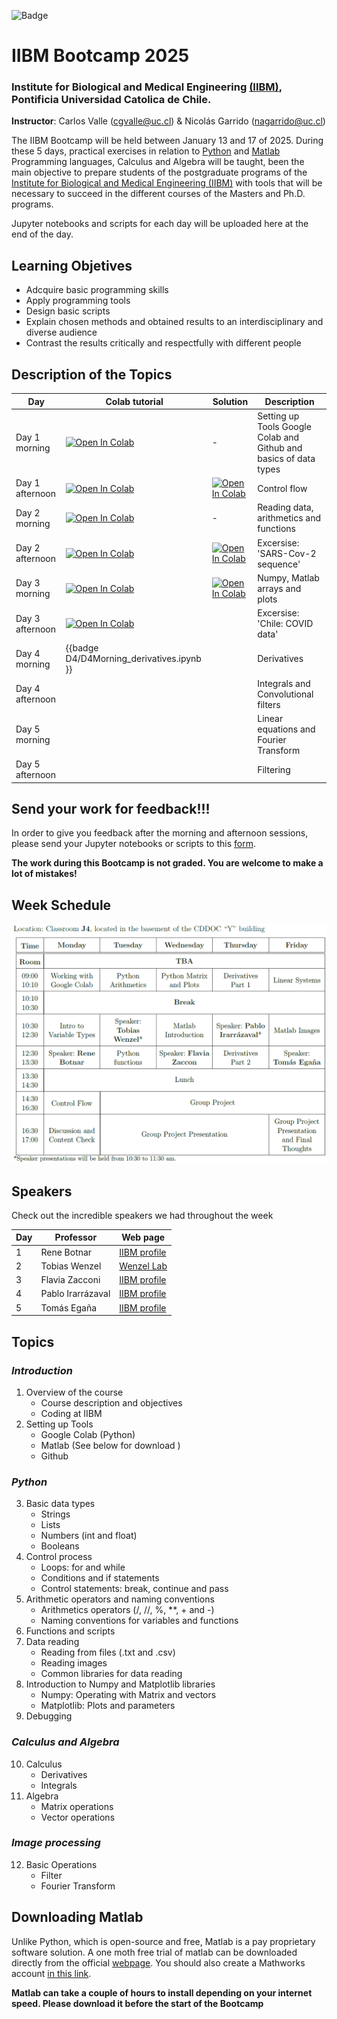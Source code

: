
![Badge](https://github.com/cgvalle/IIBM-BootCamp-2025/actions/workflows/badge-colab.yml/badge.svg)


# IIBM Bootcamp 2025
### Institute for Biological and Medical Engineering [(IIBM)](https://ingenieriabiologicaymedica.uc.cl/en/), Pontificia Universidad Catolica de Chile.

**Instructor**: Carlos Valle (cgvalle@uc.cl) & Nicolás Garrido (nagarrido@uc.cl)


The IIBM Bootcamp will be held between January 13 and 17 of 2025. During these 5 days, practical exercises in relation to [Python](https://www.python.org/) and [Matlab](https://la.mathworks.com/) Programming languages, Calculus and Algebra will be taught, been the main objective to prepare students of the postgraduate programs of the [Institute for Biological and Medical Engineering (IIBM)](https://ingenieriabiologicaymedica.uc.cl/en/) with tools that will be necessary to succeed in the different courses of the Masters and Ph.D. programs.

Jupyter notebooks and scripts for each day will be uploaded here at the end of the day.

## **Learning Objetives**
* Adcquire basic programming skills
* Apply programming tools
* Design basic scripts
* Explain chosen methods and obtained results to an interdisciplinary and diverse audience
* Contrast the results critically and respectfully with different people



## Description of the Topics


| Day   | Colab tutorial          |  Solution |          Description             |
|-------|---------------------------|--|-------------------------------------|
| Day 1 morning     | [![Open In Colab](https://colab.research.google.com/assets/colab-badge.svg)](https://colab.research.google.com/github/cgvalle/IIBM-BootCamp-2025/blob/main/D1/D1Morning_tools_elemental_python.ipynb)| - | Setting up Tools Google Colab and Github and basics of data types| 
| Day 1 afternoon   | [![Open In Colab](https://colab.research.google.com/assets/colab-badge.svg)](https://colab.research.google.com/github/cgvalle/IIBM-BootCamp-2025/blob/main/D1/D1Afternoon_controlFlow.ipynb) | [![Open In Colab](https://colab.research.google.com/assets/colab-badge.svg)](https://colab.research.google.com/github/cgvalle/IIBM-BootCamp-2025/blob/main/D1/D1Afternoon_controlFlow_SOLUTION.ipynb)| Control flow|
| Day 2 morning     | [![Open In Colab](https://colab.research.google.com/assets/colab-badge.svg)](https://colab.research.google.com/github/cgvalle/IIBM-BootCamp-2025/blob/main/D2/D2Morning.ipynb) |  - | Reading data, arithmetics and functions|
| Day 2 afternoon   | [![Open In Colab](https://colab.research.google.com/assets/colab-badge.svg)](https://colab.research.google.com/github/cgvalle/IIBM-BootCamp-2025/blob/main/D2/D2Afertoon.ipynb)  | [![Open In Colab](https://colab.research.google.com/assets/colab-badge.svg)](https://colab.research.google.com/github/cgvalle/IIBM-BootCamp-2025/blob/main/D2/D2Afertoon_SOLUTION.ipynb)  | Excersise: 'SARS-Cov-2 sequence' |
| Day 3 morning     | [![Open In Colab](https://colab.research.google.com/assets/colab-badge.svg)](https://colab.research.google.com/github/cgvalle/IIBM-BootCamp-2025/blob/main/D3/D3_morning_numpy_matplotlib_Matlab.ipynb) | [![Open In Colab](https://colab.research.google.com/assets/colab-badge.svg)](https://colab.research.google.com/github/cgvalle/IIBM-BootCamp-2025/blob/main/D3/D3_morning_numpy_matplotlib_Matlab_SOLUTION.ipynb)  | Numpy, Matlab arrays and plots|
| Day 3 afternoon   | [![Open In Colab](https://colab.research.google.com/assets/colab-badge.svg)](https://colab.research.google.com/github/cgvalle/IIBM-BootCamp-2025/blob/main/D3/D3_Afternoon_covid.ipynb)  |   | Excersise: 'Chile: COVID data'|
| Day 4 morning     |{{badge D4/D4Morning_derivatives.ipynb }}   |   | Derivatives|
| Day 4 afternoon   |  |   | Integrals and Convolutional filters|
| Day 5 morning     |  |   | Linear equations and Fourier Transform|
| Day 5 afternoon   | |   |  Filtering |


## **Send your work for feedback!!!**
In order to give you feedback after the morning and afternoon sessions, please send your Jupyter notebooks or scripts to this [form](https://forms.gle/hcRWgC181HbmRHFA9). 

**The work during this Bootcamp is not graded. You are welcome to make a lot of mistakes!**


## **Week Schedule**
![imagen](https://github.com/cgvalle/IIBM-BootCamp-2025/blob/main/assets/week_schedule.png)


## **Speakers**
Check out the incredible speakers we had throughout the week


| Day |  Professor                  | Web page                                                                              |
|-----|-----------------------------------------|--------------------------------------------------------------------------------- |
| 1   |   Rene Botnar  |  [IIBM profile](https://ingenieriabiologicaymedica.uc.cl/es/personas/academicos/1011-rene-botnar)        
| 2   |    Tobias Wenzel          |    [Wenzel Lab](https://wenzel-lab.github.io/en/)          |
| 3   |    Flavia Zacconi        | [IIBM profile](https://ingenieriabiologicaymedica.uc.cl/es/personas/academicos/817-flavia-zacconi) | 
| 4   |    Pablo Irarrázaval        |  [IIBM profile](https://ingenieriabiologicaymedica.uc.cl/es/personas/academicos/72-pablo-irarrazaval)                                   |
| 5   |    Tomás Egaña         |      [IIBM profile](https://ingenieriabiologicaymedica.uc.cl/es/personas/academicos/76-tomas-egana)                                |


## **Topics**
### *Introduction*
1. Overview of the course
    * Course description and objectives
    * Coding at IIBM
2. Setting up Tools
    * Google Colab (Python)
    * Matlab (See below for download )
    * Github
### *Python*
3. Basic data types 
    * Strings 
    * Lists 
    * Numbers (int and float)
    * Booleans
4. Control process
    * Loops: for and while
    * Conditions and if statements
    * Control statements: break, continue and pass
5. Arithmetic operators and naming conventions
    * Arithmetics operators (/, //, \%, **, + and -)
    * Naming conventions for variables and functions
6. Functions and scripts
7. Data reading
    * Reading from files (.txt and .csv)
    * Reading images
    * Common libraries for data reading
8. Introduction to Numpy and Matplotlib libraries
    * Numpy: Operating with Matrix and vectors
    * Matplotlib: Plots and parameters 
9. Debugging
    
### *Calculus and Algebra*
10. Calculus
    * Derivatives
    * Integrals
11. Algebra
    * Matrix operations
    * Vector operations

### *Image processing*
12. Basic Operations
    * Filter
    * Fourier Transform


## **Downloading Matlab**
Unlike Python, which is open-source and free, Matlab is a pay proprietary software solution. A one moth free trial of matlab can be downloaded directly from the official [webpage](https://la.mathworks.com/campaigns/products/trials.html). You should also create a Mathworks account [in this link](https://www.mathworks.com/mwaccount/account/create?cid=mlhome&wid=&uri=https%3A%2F%2Fmatlab.mathworks.com%2F).

**Matlab can take a couple of hours to install depending on your internet speed. Please download it before the start of the Bootcamp**

